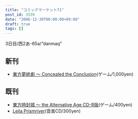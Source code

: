 ```yaml
---
title: "コミックマーケット71"
post_id: 3539
date: "2006-12-30T00:00:00+09:00"
draft: true
tags: []
---
```



3日目/西2あ-65a/“danmaq”

## 新刊



  * [東方夢終劇 ～ Concealed the Conclusion](https://danmaq.com/!/thC/)(ゲーム/1,000yen)
## 既刊



  * [東方時封城 ～ the Alternative Age CD-R版](https://danmaq.com/!/thA/)(ゲーム/400yen)
  * [Leila Prismriver](https://danmaq.com/!/leila/)(音楽CD/300yen)
